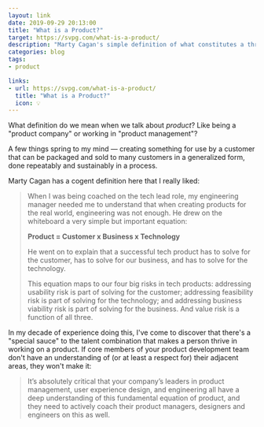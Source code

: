 ```yaml
---
layout: link
date: 2019-09-29 20:13:00
title: "What is a Product?"
target: https://svpg.com/what-is-a-product/
description: "Marty Cagan's simple definition of what constitutes a thriving product team."
categories: blog
tags:
- product

links:
- url: https://svpg.com/what-is-a-product/
  title: "What is a Product?"
  icon: 💡
---
```


What definition do we mean when we talk about *product*? Like being a "product company" or working in "product management"?

A few things spring to my mind — creating something for use by a customer that can be packaged and sold to many customers in a generalized form, done repeatably and sustainably in a process.

Marty Cagan has a cogent definition here that I really liked:

> When I was being coached on the tech lead role, my engineering manager needed me to understand that when creating products for the real world, engineering was not enough. He drew on the whiteboard a very simple but important equation:
>
> **Product = Customer x Business x Technology**
>
> He went on to explain that a successful tech product has to solve for the customer, has to solve for our business, and has to solve for the technology.
>
> This equation maps to our four big risks in tech products: addressing usability risk is part of solving for the customer; addressing feasibility risk is part of solving for the technology; and addressing business viability risk is part of solving for the business. And value risk is a function of all three.

In my decade of experience doing this, I've come to discover that there's a "special sauce" to the talent combination that makes a person thrive in working on a product. If core members of your product development team don't have an understanding of (or at least a respect for) their adjacent areas, they won't make it:

> It’s absolutely critical that your company’s leaders in product management, user experience design, and engineering all have a deep understanding of this fundamental equation of product, and they need to actively coach their product managers, designers and engineers on this as well.

